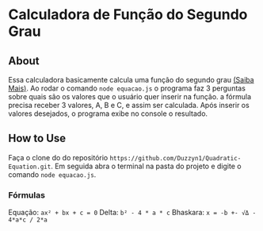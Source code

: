 # Calculadora de Função do Segundo Grau

## About
 Essa calculadora basicamente calcula uma função do segundo grau [(Saiba Mais)](https://pt.wikipedia.org/wiki/Fun%C3%A7%C3%A3o_quadr%C3%A1tica). Ao rodar o comando ``node equacao.js`` o programa faz 3 perguntas sobre quais são os valores que o usuário quer inserir na função.
 a fórmula precisa receber 3 valores, A, B e C, e assim ser calculada. Após inserir os valores desejados, o programa exibe no console o resultado.

 ## How to Use
 Faça o clone do do repositório ``https://github.com/Duzzyn1/Quadratic-Equation.git``. Em seguida abra o terminal na pasta do projeto e digite o comando ``node equacao.js``.

 ### Fórmulas
 Equação: ``ax² + bx + c = 0``
 Delta: ``b² - 4 * a * c``
 Bhaskara: ``x = -b +- √Δ - 4*a*c / 2*a``
